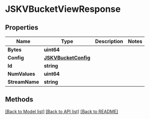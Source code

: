 # JSKVBucketViewResponse

## Properties

Name | Type | Description | Notes
------------ | ------------- | ------------- | -------------
**Bytes** | **uint64** |  | 
**Config** | [**JSKVBucketConfig**](JSKVBucketConfig.md) |  | 
**Id** | **string** |  | 
**NumValues** | **uint64** |  | 
**StreamName** | **string** |  | 

## Methods


[[Back to Model list]](../README.md#documentation-for-models) [[Back to API list]](../README.md#documentation-for-api-endpoints) [[Back to README]](../README.md)


